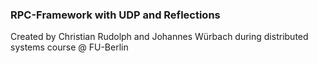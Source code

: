 ### RPC-Framework with UDP and Reflections
Created by Christian Rudolph and Johannes Würbach during distributed systems course @ FU-Berlin